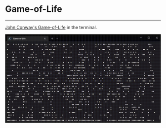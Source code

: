 # Game-of-Life
--------------

[John Conway's Game-of-Life](https://en.wikipedia.org/wiki/Conway%27s_Game_of_Life) in the terminal.

![Demo](demo.gif)
